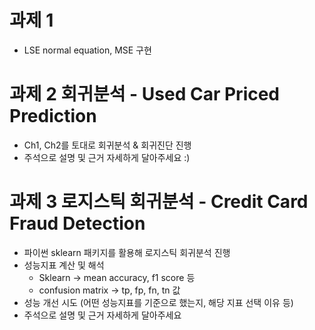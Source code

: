 # 과제 1
- LSE normal equation, MSE 구현

# 과제 2 회귀분석 - Used Car Priced Prediction
- Ch1, Ch2를 토대로 회귀분석 & 회귀진단 진행
- 주석으로 설명 및 근거 자세하게 달아주세요 :)

# 과제 3 로지스틱 회귀분석 - Credit Card Fraud Detection
- 파이썬 sklearn 패키지를 활용해 로지스틱 회귀분석 진행
- 성능지표 계산 및 해석
  - Sklearn -> mean accuracy, f1 score 등
  - confusion matrix -> tp, fp, fn, tn 값
- 성능 개선 시도 (어떤 성능지표를 기준으로 했는지, 해당 지표 선택 이유 등)
- 주석으로 설명 및 근거 자세하게 달아주세요 

